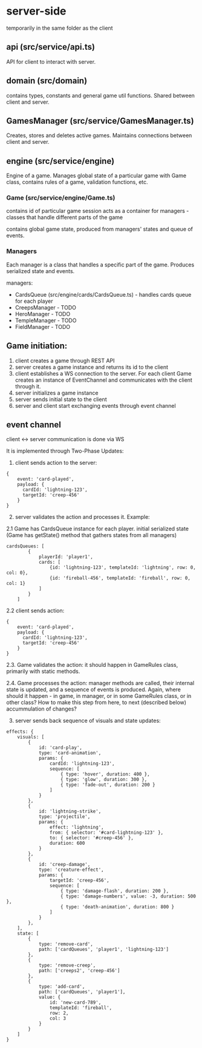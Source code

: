 # server-side
temporarily in the same folder as the client

## api (src/service/api.ts)
API for client to interact with server.

## domain (src/domain)
contains types, constants and general game util functions. Shared between client and server.

## GamesManager (src/service/GamesManager.ts)
Creates, stores and deletes active games. Maintains connections between client and server.

## engine (src/service/engine)

Engine of a game. Manages global state of a particular game with Game class, contains rules of a game, validation functions, etc.

### Game (src/service/engine/Game.ts)
contains id of particular game session
acts as a container for managers - classes that handle different parts of the game

contains global game state, produced from managers' states and queue of events. 

### Managers
Each manager is a class that handles a specific part of the game. Produces serialized state and events.

managers:
- CardsQueue (src/engine/cards/CardsQueue.ts) - handles cards queue for each player
- CreepsManager - TODO
- HeroManager - TODO
- TempleManager - TODO
- FieldManager - TODO

## Game initiation:
1. client creates a game through REST API
2. server creates a game instance and returns its id to the client
3. client establishes a WS connection to the server. For each client Game creates an instance of EventChannel and communicates with the client through it.
4. server initializes a game instance
5. server sends initial state to the client
6. server and client start exchanging events through event channel

## event channel
client <-> server communication is done via WS

It is implemented through Two-Phase Updates:
1. client sends action to the server:
```
{
    event: 'card-played',
    payload: {
      cardId: 'lightning-123',
      targetId: 'creep-456'
    }
}
```

2. server validates the action and processes it. Example:

2.1 Game has CardsQueue instance for each player.
initial serialized state (Game has getState() method that gathers states from all managers)
```
cardsQueues: [
        {
            playerId: 'player1', 
            cards: [
                {id: 'lightning-123', templateId: 'lightning', row: 0, col: 0}, 
                {id: 'fireball-456', templateId: 'fireball', row: 0, col: 1}
            ]
        }
    ]
```

2.2 client sends action:
```
{
    event: 'card-played',
    payload: {
      cardId: 'lightning-123',
      targetId: 'creep-456'
    }
}
```
2.3. Game validates the action: it should happen in GameRules class, primarily with static methods.

2.4. Game processes the action: manager methods are called, their internal state is updated, and a sequence of events is produced. Again, where should it happen - in game, in manager, or in some GameRules class, or in other class? How to make this step from here, to next (described below) accummulation of changes?

3. server sends back sequence of visuals and state updates:
```
effects: {
    visuals: [
        {
            id: 'card-play',
            type: 'card-animation',
            params: {
                cardId: 'lightning-123',
                sequence: [
                    { type: 'hover', duration: 400 },
                    { type: 'glow', duration: 300 },
                    { type: 'fade-out', duration: 200 }
                ]
            }
        },
        {
            id: 'lightning-strike',
            type: 'projectile',
            params: {
                effect: 'lightning',
                from: { selector: '#card-lightning-123' },
                to: { selector: '#creep-456' },
                duration: 600
            }
        },
        {
            id: 'creep-damage',
            type: 'creature-effect',
            params: {
                targetId: 'creep-456',
                sequence: [
                    { type: 'damage-flash', duration: 200 },
                    { type: 'damage-numbers', value: -3, duration: 500 },
                    { type: 'death-animation', duration: 800 }
                ]
            }
        },
    ],
    state: [
        {
            type: 'remove-card',
            path: ['cardQueues', 'player1', 'lightning-123']
        },
        {
            type: 'remove-creep',
            path: ['creeps2', 'creep-456']
        },
        {
            type: 'add-card',
            path: ['cardQueues', 'player1'],
            value: {
                id: 'new-card-789',
                templateId: 'fireball',
                row: 2,
                col: 3
            }
        }
    ]
}
```